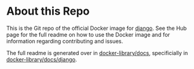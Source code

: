 # About this Repo

This is the Git repo of the official Docker image for [django](https://registry.hub.docker.com/_/django/). See the
Hub page for the full readme on how to use the Docker image and for information
regarding contributing and issues.

The full readme is generated over in [docker-library/docs](https://github.com/docker-library/docs),
specificially in [docker-library/docs/django](https://github.com/docker-library/docs/tree/master/django).
